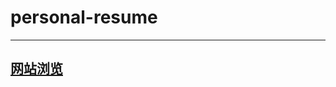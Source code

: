 # personal-resume
--------------------------------------------------------------------------------
<a href="https://bruce-maoo.github.io/personal-resume/index.html">网站浏览</a>
--------------------------------------------------------------------------------
